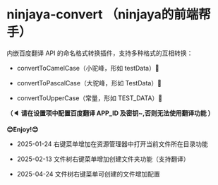 # ninjaya-convert （ninjaya的前端帮手）

内嵌百度翻译 API 的命名格式转换插件，支持多种格式的互相转换：
- convertToCamelCase（小驼峰，形如 testData）🐫

- convertToPascalCase（大驼峰，形如 TestData）🐫

- convertToUpperCase（常量，形如 TEST_DATA）🐍

**（🔈 请在设置项中配置百度翻译 APP_ID 及密钥~,否则无法使用翻译功能 ）**


**😊Enjoy!😊**



-  2025-01-24 右键菜单增加在资源管理器中打开当前文件所在目录功能 

-  2025-02-13 文件树右键菜单增加创建文件夹功能（支持翻译）

-  2025-04-24 文件树右键菜单可创建的文件增加配置

